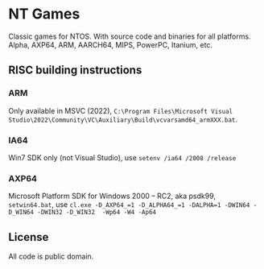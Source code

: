 # NT Games

Classic games for NTOS. With source code and binaries for all platforms. Alpha, AXP64, ARM, AARCH64, MIPS, PowerPC, Itanium, etc.

## RISC building instructions

### ARM

Only available in MSVC (2022), `C:\Program Files\Microsoft Visual Studio\2022\Community\VC\Auxiliary\Build\vcvarsamd64_armXXX.bat`.

### IA64

Win7 SDK only (not Visual Studio), use `setenv /ia64 /2008 /release`

### AXP64

Microsoft Platform SDK for Windows 2000 – RC2, aka psdk99, `setwin64.bat`, use `cl.exe -D_AXP64_=1 -D_ALPHA64_=1 -DALPHA=1 -DWIN64 -D_WIN64 -DWIN32 -D_WIN32  -Wp64 -W4 -Ap64`

## License
All code is public domain.
